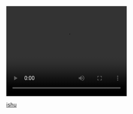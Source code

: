 <video width="320" height="240" controls>
  <source src="https://github.com/xx-luozi-xx/media/assets/144574214/6c2eee69-4280-46c9-bd87-9f1bab18ad31" type="video/mp4">
  Your browser does not support the video tag.
</video>

[ishu](https://github.com/xx-luozi-xx/media/assets/144574214/6c2eee69-4280-46c9-bd87-9f1bab18ad31)
